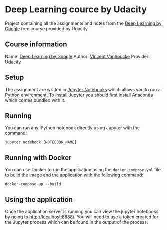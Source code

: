 # Deep Learning cource by Udacity
Project containing all the assignments and notes from the [Deep Learning by Google](https://www.udacity.com/course/deep-learning--ud730) free course provided by Udacity

## Course information
Name: [Deep Learning by Google](https://www.udacity.com/course/deep-learning--ud730)
Author: [Vincent Vanhoucke](https://research.google.com/pubs/VincentVanhoucke.html)
Provider: [Udacity](https://www.udacity.com)

## Setup
The assignment are written in [Jupyter Notebooks](https://jupyter.org/) which allows you to run a Python environment. To install Jupyter you should first install [Anaconda](https://www.anaconda.com/download/) which comes bundled with it.

## Running
You can run any iPython notebook directly using Jupyter with the command:
```
jupyter notebook [NOTEBOOK_NAME]
```

## Running with Docker
You can use Docker to run the application using the `docker-compose.yml` file to build the image and the application with the following command:
```
docker-compose up --build
```

## Using the application
Once the application server is running you can view the jupyter notebooks by going to [http://localhost:8888/](http://localhost:8888/).
You will need to use a token created for the Jupyter process which can be found in the output of the process.